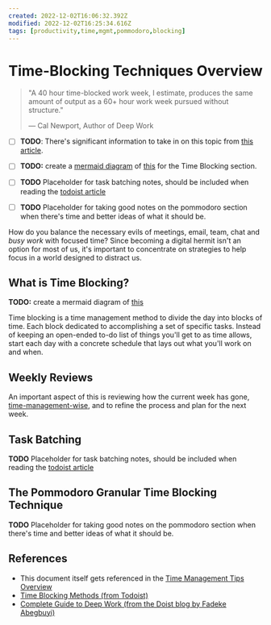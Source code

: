 ```yaml
---
created: 2022-12-02T16:06:32.392Z
modified: 2022-12-02T16:25:34.616Z
tags: [productivity,time,mgmt,pommodoro,blocking]
---
```

# Time-Blocking Techniques Overview

>"A 40 hour time-blocked work week, I estimate,
>produces the same amount of output as a 60+ hour work week
>pursued without structure."
>
>— Cal Newport, Author of Deep Work

* [ ] **TODO**:
There's significant information to take in on this topic from
[this article][time-blocking-todoist].

* [ ] **TODO:** create a [mermaid diagram](mermaid-diagrams.md) of
[this](https://images.ctfassets.net/dm4oa8qtogq0/4TX4sf646bho3bNtnOKLFr/afcd4912bdc83f1eb6ed2709ad2acf92/Time_blocking.png)
for the Time Blocking section.

* [ ] **TODO** Placeholder for task batching notes,
should be included when reading the [todoist article][time-blocking-todoist]

* [ ] **TODO** Placeholder for taking good notes on the pommodoro section when
there's time and better ideas of what it should be.

How do you balance the necessary evils of meetings,
email, team, chat and *busy work* with focused time?
Since becoming a digital hermit isn't an option for most of us,
it's important to concentrate on strategies to
help focus in a world designed to distract us.

## What is Time Blocking?

**TODO:** create a mermaid diagram of [this](https://images.ctfassets.net/dm4oa8qtogq0/4TX4sf646bho3bNtnOKLFr/afcd4912bdc83f1eb6ed2709ad2acf92/Time_blocking.png)

Time blocking is a time management method to divide the day into blocks of time.
Each block dedicated to accomplishing a set of specific tasks.
Instead of keeping an open-ended to-do list of things you'll get to as time allows,
start each day with a concrete schedule that lays out what you'll work on and when.

## Weekly Reviews

An important aspect of this is reviewing how the current week has gone,
[time-management-wise](time-management.md),
and to refine the process and plan for the next week.

## Task Batching

**TODO** Placeholder for task batching notes,
should be included when reading the [todoist article][time-blocking-todoist]

## The Pommodoro Granular Time Blocking Technique

**TODO** Placeholder for taking good notes on the pommodoro section when
there's time and better ideas of what it should be.

## References

* This document itself gets referenced in the
[Time Management Tips Overview](time-management.md)
* [Time Blocking Methods (from Todoist)][time-blocking-todoist]
* [Complete Guide to Deep Work (from the Doist blog by Fadeke Abegbuyi)][deep-work-doist-blog]

<!-- Hidden Reference Links Below Here -->
[time-blocking-todoist]: https://todoist.com/productivity-methods/time-blocking "Time Blocking Methods (from Todoist)"
[deep-work-doist-blog]: https://blog.doist.com/deep-work/ "Complete Guide to Deep Work (from the Doist blog by Fadeke Abegbuyi)"
